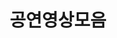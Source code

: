 ---
title: 공연영상모음
summary: 제가 다닌 공연을 함께 봐요
type: landing

cascade:
  - _target:
      kind: page
    params:
      show_breadcrumb: true

sections:
  - block: collection
    id: teaching
    content:
      title: 콘서트
      filters:
        folders:
          - concert
    design:
      view: article-grid
      columns: 2
---
